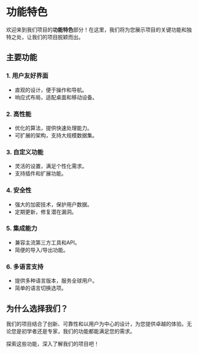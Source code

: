 # 功能特色

欢迎来到我们项目的**功能特色**部分！在这里，我们将为您展示项目的关键功能和独特之处，让我们的项目脱颖而出。

## 主要功能

### 1. 用户友好界面
- 直观的设计，便于操作和导航。
- 响应式布局，适配桌面和移动设备。

### 2. 高性能
- 优化的算法，提供快速处理能力。
- 可扩展的架构，支持大规模数据集。

### 3. 自定义功能
- 灵活的设置，满足个性化需求。
- 支持插件和扩展功能。

### 4. 安全性
- 强大的加密技术，保护用户数据。
- 定期更新，修复潜在漏洞。

### 5. 集成能力
- 兼容主流第三方工具和API。
- 简便的导入/导出功能。

### 6. 多语言支持
- 提供多种语言版本，服务全球用户。
- 简单的语言切换选项。

## 为什么选择我们？
我们的项目结合了创新、可靠性和以用户为中心的设计，为您提供卓越的体验。无论您是初学者还是专家，我们的功能都能满足您的需求。

探索这些功能，深入了解我们的项目吧！